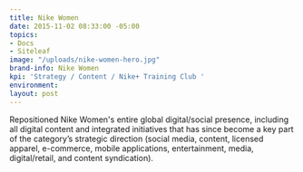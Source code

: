 ```yaml
---
title: Nike Women
date: 2015-11-02 08:33:00 -05:00
topics:
- Docs
- Siteleaf
image: "/uploads/nike-women-hero.jpg"
brand-info: Nike Women
kpi: 'Strategy / Content / Nike+ Training Club '
environment: 
layout: post
---
```


 Repositioned Nike Women's entire global digital/social presence, including all digital content and integrated initiatives that has since become a key part of the category’s strategic direction (social media, content, licensed apparel, e-commerce, mobile applications, entertainment, media, digital/retail, and content syndication).


